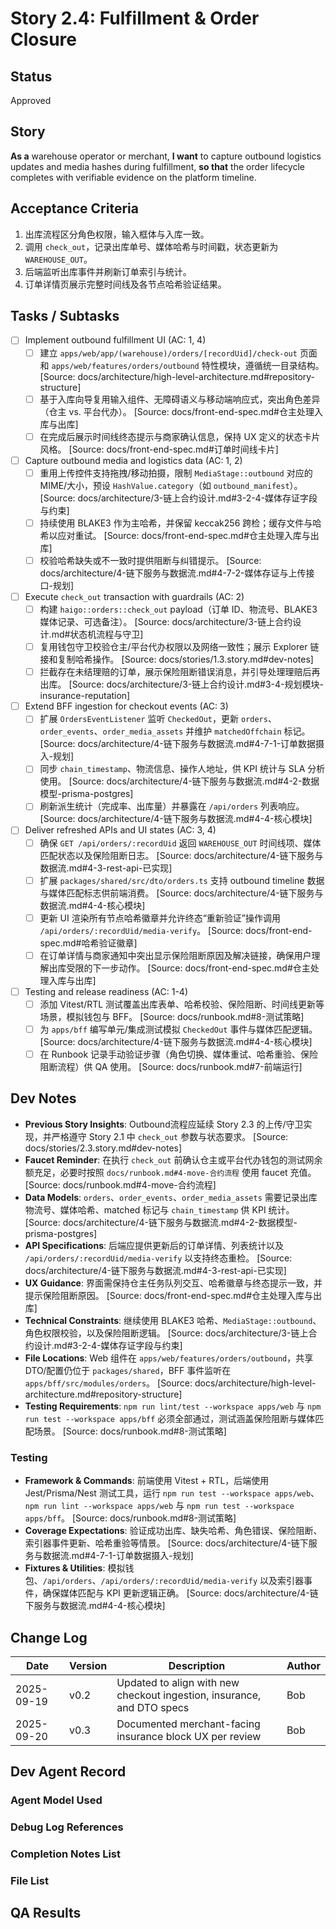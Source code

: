 # Story 2.4: Fulfillment & Order Closure

## Status
Approved

## Story
**As a** warehouse operator or merchant,
**I want** to capture outbound logistics updates and media hashes during fulfillment,
**so that** the order lifecycle completes with verifiable evidence on the platform timeline.

## Acceptance Criteria
1. 出库流程区分角色权限，输入框体与入库一致。
2. 调用 `check_out`，记录出库单号、媒体哈希与时间戳，状态更新为 `WAREHOUSE_OUT`。
3. 后端监听出库事件并刷新订单索引与统计。
4. 订单详情页展示完整时间线及各节点哈希验证结果。

## Tasks / Subtasks
- [ ] Implement outbound fulfillment UI (AC: 1, 4)
  - [ ] 建立 `apps/web/app/(warehouse)/orders/[recordUid]/check-out` 页面和 `apps/web/features/orders/outbound` 特性模块，遵循统一目录结构。 [Source: docs/architecture/high-level-architecture.md#repository-structure]
  - [ ] 基于入库向导复用输入组件、无障碍语义与移动端响应式，突出角色差异（仓主 vs. 平台代办）。 [Source: docs/front-end-spec.md#仓主处理入库与出库]
  - [ ] 在完成后展示时间线终态提示与商家确认信息，保持 UX 定义的状态卡片风格。 [Source: docs/front-end-spec.md#订单时间线卡片]
- [ ] Capture outbound media and logistics data (AC: 1, 2)
  - [ ] 重用上传控件支持拖拽/移动拍摄，限制 `MediaStage::outbound` 对应的 MIME/大小，预设 `HashValue.category`（如 `outbound_manifest`）。 [Source: docs/architecture/3-链上合约设计.md#3-2-4-媒体存证字段与约束]
  - [ ] 持续使用 BLAKE3 作为主哈希，并保留 keccak256 跨检；缓存文件与哈希以应对重试。 [Source: docs/front-end-spec.md#仓主处理入库与出库]
  - [ ] 校验哈希缺失或不一致时提供阻断与纠错提示。 [Source: docs/architecture/4-链下服务与数据流.md#4-7-2-媒体存证与上传接口-规划]
- [ ] Execute `check_out` transaction with guardrails (AC: 2)
  - [ ] 构建 `haigo::orders::check_out` payload（订单 ID、物流号、BLAKE3 媒体记录、可选备注）。 [Source: docs/architecture/3-链上合约设计.md#状态机流程与守卫]
  - [ ] 复用钱包守卫校验仓主/平台代办权限以及网络一致性；展示 Explorer 链接和复制哈希操作。 [Source: docs/stories/1.3.story.md#dev-notes]
  - [ ] 拦截存在未结理赔的订单，展示保险阻断错误消息，并引导处理理赔后再出库。 [Source: docs/architecture/3-链上合约设计.md#3-4-规划模块-insurance-reputation]
- [ ] Extend BFF ingestion for checkout events (AC: 3)
  - [ ] 扩展 `OrdersEventListener` 监听 `CheckedOut`，更新 `orders`、`order_events`、`order_media_assets` 并维护 `matchedOffchain` 标记。 [Source: docs/architecture/4-链下服务与数据流.md#4-7-1-订单数据摄入-规划]
  - [ ] 同步 `chain_timestamp`、物流信息、操作人地址，供 KPI 统计与 SLA 分析使用。 [Source: docs/architecture/4-链下服务与数据流.md#4-2-数据模型-prisma-postgres]
  - [ ] 刷新派生统计（完成率、出库量）并暴露在 `/api/orders` 列表响应。 [Source: docs/architecture/4-链下服务与数据流.md#4-4-核心模块]
- [ ] Deliver refreshed APIs and UI states (AC: 3, 4)
  - [ ] 确保 `GET /api/orders/:recordUid` 返回 `WAREHOUSE_OUT` 时间线项、媒体匹配状态以及保险阻断日志。 [Source: docs/architecture/4-链下服务与数据流.md#4-3-rest-api-已实现]
  - [ ] 扩展 `packages/shared/src/dto/orders.ts` 支持 outbound timeline 数据与媒体匹配标志供前端消费。 [Source: docs/architecture/4-链下服务与数据流.md#4-4-核心模块]
  - [ ] 更新 UI 渲染所有节点哈希徽章并允许终态“重新验证”操作调用 `/api/orders/:recordUid/media-verify`。 [Source: docs/front-end-spec.md#哈希验证徽章]
  - [ ] 在订单详情与商家通知中突出显示保险阻断原因及解决链接，确保用户理解出库受限的下一步动作。 [Source: docs/front-end-spec.md#仓主处理入库与出库]
- [ ] Testing and release readiness (AC: 1-4)
  - [ ] 添加 Vitest/RTL 测试覆盖出库表单、哈希校验、保险阻断、时间线更新等场景，模拟钱包与 BFF。 [Source: docs/runbook.md#8-测试策略]
  - [ ] 为 `apps/bff` 编写单元/集成测试模拟 `CheckedOut` 事件与媒体匹配逻辑。 [Source: docs/architecture/4-链下服务与数据流.md#4-4-核心模块]
  - [ ] 在 Runbook 记录手动验证步骤（角色切换、媒体重试、哈希重验、保险阻断流程）供 QA 使用。 [Source: docs/runbook.md#7-前端运行]

## Dev Notes
- **Previous Story Insights**: Outbound流程应延续 Story 2.3 的上传/守卫实现，并严格遵守 Story 2.1 中 `check_out` 参数与状态要求。 [Source: docs/stories/2.3.story.md#dev-notes]
- **Faucet Reminder**: 在执行 `check_out` 前确认仓主或平台代办钱包的测试网余额充足，必要时按照 `docs/runbook.md#4-move-合约流程` 使用 faucet 充值。 [Source: docs/runbook.md#4-move-合约流程]
- **Data Models**: `orders`、`order_events`、`order_media_assets` 需要记录出库物流号、媒体哈希、matched 标记与 `chain_timestamp` 供 KPI 统计。 [Source: docs/architecture/4-链下服务与数据流.md#4-2-数据模型-prisma-postgres]
- **API Specifications**: 后端应提供更新后的订单详情、列表统计以及 `/api/orders/:recordUid/media-verify` 以支持终态重检。 [Source: docs/architecture/4-链下服务与数据流.md#4-3-rest-api-已实现]
- **UX Guidance**: 界面需保持仓主任务队列交互、哈希徽章与终态提示一致，并提示保险阻断原因。 [Source: docs/front-end-spec.md#仓主处理入库与出库]
- **Technical Constraints**: 继续使用 BLAKE3 哈希、`MediaStage::outbound`、角色权限校验，以及保险阻断逻辑。 [Source: docs/architecture/3-链上合约设计.md#3-2-4-媒体存证字段与约束]
- **File Locations**: Web 组件在 `apps/web/features/orders/outbound`，共享 DTO/配置仍位于 `packages/shared`，BFF 事件监听在 `apps/bff/src/modules/orders`。 [Source: docs/architecture/high-level-architecture.md#repository-structure]
- **Testing Requirements**: `npm run lint/test --workspace apps/web` 与 `npm run test --workspace apps/bff` 必须全部通过，测试涵盖保险阻断与媒体匹配场景。 [Source: docs/runbook.md#8-测试策略]

### Testing
- **Framework & Commands**: 前端使用 Vitest + RTL，后端使用 Jest/Prisma/Nest 测试工具，运行 `npm run test --workspace apps/web`、`npm run lint --workspace apps/web` 与 `npm run test --workspace apps/bff`。 [Source: docs/runbook.md#8-测试策略]
- **Coverage Expectations**: 验证成功出库、缺失哈希、角色错误、保险阻断、索引器事件更新、哈希重验等情景。 [Source: docs/architecture/4-链下服务与数据流.md#4-7-1-订单数据摄入-规划]
- **Fixtures & Utilities**: 模拟钱包、`/api/orders`、`/api/orders/:recordUid/media-verify` 以及索引器事件，确保媒体匹配与 KPI 更新逻辑正确。 [Source: docs/architecture/4-链下服务与数据流.md#4-4-核心模块]

## Change Log
| Date       | Version | Description      | Author |
| ---------- | ------- | ---------------- | ------ |
| 2025-09-19 | v0.2    | Updated to align with new checkout ingestion, insurance, and DTO specs | Bob |
| 2025-09-20 | v0.3    | Documented merchant-facing insurance block UX per review | Bob |

## Dev Agent Record
### Agent Model Used

### Debug Log References

### Completion Notes List

### File List

## QA Results
